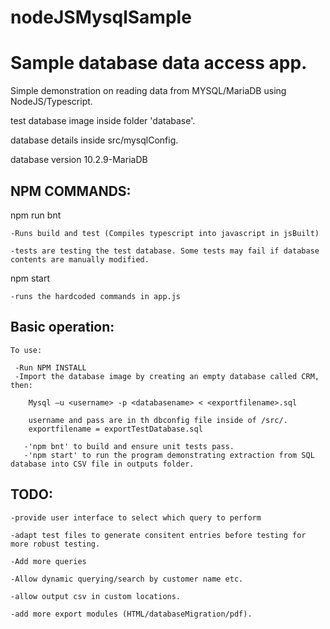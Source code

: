 # nodeJSMysqlSample

# Sample database data access app.

Simple demonstration on reading data from MYSQL/MariaDB using NodeJS/Typescript.

test database image inside folder 'database'.

database details inside src/mysqlConfig.

database version 10.2.9-MariaDB

## NPM COMMANDS:
npm run bnt

    -Runs build and test (Compiles typescript into javascript in jsBuilt)
    
    -tests are testing the test database. Some tests may fail if database contents are manually modified.

npm start

    -runs the hardcoded commands in app.js


## Basic operation:
    To use:
    
     -Run NPM INSTALL
     -Import the database image by creating an empty database called CRM, then:
     
        Mysql –u <username> -p <databasename> < <exportfilename>.sql
        
        username and pass are in th dbconfig file inside of /src/.
        exportfilename = exportTestDatabase.sql
        
       -'npm bnt' to build and ensure unit tests pass.
       -'npm start' to run the program demonstrating extraction from SQL database into CSV file in outputs folder.

## TODO:

    -provide user interface to select which query to perform
    
    -adapt test files to generate consitent entries before testing for more robust testing.
    
    -Add more queries
    
    -Allow dynamic querying/search by customer name etc.
    
    -allow output csv in custom locations.
    
    -add more export modules (HTML/databaseMigration/pdf).


